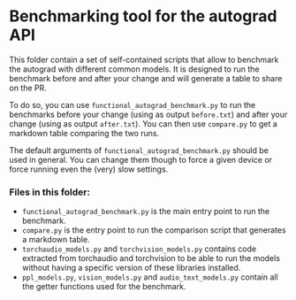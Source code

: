 # Benchmarking tool for the autograd API

This folder contain a set of self-contained scripts that allow to benchmark the autograd with different common models.
It is designed to run the benchmark before and after your change and will generate a table to share on the PR.

To do so, you can use `functional_autograd_benchmark.py` to run the benchmarks before your change (using as output `before.txt`) and after your change (using as output `after.txt`).
You can then use `compare.py` to get a markdown table comparing the two runs.

The default arguments of `functional_autograd_benchmark.py` should be used in general. You can change them though to force a given device or force running even the (very) slow settings.


### Files in this folder:
- `functional_autograd_benchmark.py` is the main entry point to run the benchmark.
- `compare.py` is the entry point to run the comparison script that generates a markdown table.
- `torchaudio_models.py` and `torchvision_models.py`  contains code extracted from torchaudio and torchvision to be able to run the models without having a specific version of these libraries installed.
- `ppl_models.py`, `vision_models.py` and `audio_text_models.py` contain all the getter functions used for the benchmark.
